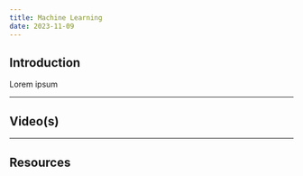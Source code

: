 ```yaml
---
title: Machine Learning
date: 2023-11-09
---
```

## Introduction

Lorem ipsum

---
## Video(s)



---
## Resources

